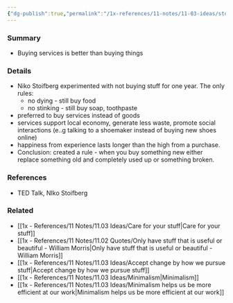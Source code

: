 ```yaml
---
{"dg-publish":true,"permalink":"/1x-references/11-notes/11-03-ideas/stop-buying-stuff-niko-stoifberg/","title":"Stop buying stuff - Niko Stoifberg","created":"2023-07-24T20:14:34.541+03:00","updated":"2024-02-14T20:18:23.368+03:00"}
---
```



### Summary
- Buying services is better than buying things

### Details
- Niko Stoifberg experimented with not buying stuff for one year. The only rules:
	- no dying - still buy food
	- no stinking - still buy soap, toothpaste
- preferred to buy services instead of goods
- services support local economy, generate less waste, promote social interactions (e..g talking to a shoemaker instead of buying new shoes online)
- happiness from experience lasts longer than the high from a purchase.
- Conclusion: created a rule - when you buy something new either replace something old and completely used up or something broken.

### References
- TED Talk, NIko Stoifberg

### Related
- [[1x - References/11 Notes/11.03 Ideas/Care for your stuff\|Care for your stuff]]
- [[1x - References/11 Notes/11.02 Quotes/Only have stuff that is useful or beautiful - William Morris\|Only have stuff that is useful or beautiful - William Morris]]
- [[1x - References/11 Notes/11.03 Ideas/Accept change by how we pursue stuff\|Accept change by how we pursue stuff]]
- [[1x - References/11 Notes/11.03 Ideas/Minimalism\|Minimalism]]
- [[1x - References/11 Notes/11.03 Ideas/Minimalism helps us be more efficient at our work\|Minimalism helps us be more efficient at our work]]
